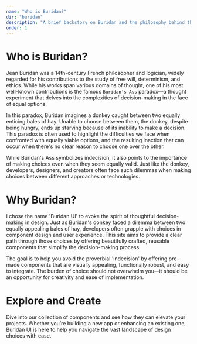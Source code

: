 ```yaml
---
name: "Who is Buridan?"
dir: "buridan"
description: "A brief backstory on Buridan and the philosophy behind the framework."
order: 1
---
```


# Who is Buridan?

Jean Buridan was a 14th-century French philosopher and logician, widely regarded for his contributions to the study of free will, determinism, and ethics. While his works span various domains of thought, one of his most well-known contributions is the famous `Buridan's Ass` paradox—a thought experiment that delves into the complexities of decision-making in the face of equal options.

In this paradox, Buridan imagines a donkey caught between two equally enticing bales of hay. Unable to choose between them, the donkey, despite being hungry, ends up starving because of its inability to make a decision. This paradox is often used to highlight the difficulties we face when confronted with equally viable options, and the resulting inaction that can occur when there's no clear reason to choose one over the other.

While Buridan's Ass symbolizes indecision, it also points to the importance of making choices even when they seem equally valid. Just like the donkey, developers, designers, and creators often face such dilemmas when making choices between different approaches or technologies.

# Why Buridan?

I chose the name 'Buridan UI' to evoke the spirit of thoughtful decision-making in design. Just as Buridan's donkey faced a dilemma between two equally appealing bales of hay, developers often grapple with choices in component design and user experience. This site aims to provide a clear path through those choices by offering beautifully crafted, reusable components that simplify the decision-making process.

The goal is to help you avoid the proverbial 'indecision' by offering pre-made components that are visually appealing, functionally robust, and easy to integrate. The burden of choice should not overwhelm you—it should be an opportunity for creativity and ease of implementation.

# Explore and Create

Dive into our collection of components and see how they can elevate your projects. Whether you’re building a new app or enhancing an existing one, Buridan UI is here to help you navigate the vast landscape of design choices with ease.
